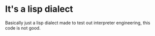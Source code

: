 # It's a lisp dialect

Basically just a lisp dialect made to test out interpreter engineering, this code is not good.